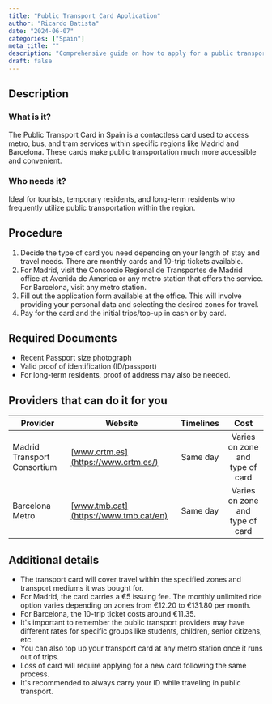```yaml
---
title: "Public Transport Card Application"
author: "Ricardo Batista"
date: "2024-06-07"
categories: ["Spain"]
meta_title: ""
description: "Comprehensive guide on how to apply for a public transport card in Madrid and Barcelona"
draft: false
---
```


## Description
### What is it?
The Public Transport Card in Spain is a contactless card used to access metro, bus, and tram services within specific regions like Madrid and Barcelona. These cards make public transportation much more accessible and convenient. 

### Who needs it?
Ideal for tourists, temporary residents, and long-term residents who frequently utilize public transportation within the region. 

## Procedure
1. Decide the type of card you need depending on your length of stay and travel needs. There are monthly cards and 10-trip tickets available.
2. For Madrid, visit the Consorcio Regional de Transportes de Madrid office at Avenida de America or any metro station that offers the service. For Barcelona, visit any metro station.
3. Fill out the application form available at the office. This will involve providing your personal data and selecting the desired zones for travel.
4. Pay for the card and the initial trips/top-up in cash or by card.

## Required Documents
- Recent Passport size photograph
- Valid proof of identification (ID/passport)
- For long-term residents, proof of address may also be needed.

## Providers that can do it for you

| Provider                   |     Website                                                   |     Timelines        |       Cost       |
| ------------------- | -----------------------                      |  :------------:   | :-------------: |
| Madrid Transport Consortium |  [www.crtm.es](https://www.crtm.es/) |      Same day     |   Varies on zone and type of card   |
| Barcelona Metro              |  [www.tmb.cat](https://www.tmb.cat/en)   |      Same day      |   Varies on zone and type of card  |

## Additional details
- The transport card will cover travel within the specified zones and transport mediums it was bought for.
- For Madrid, the card carries a €5 issuing fee. The monthly unlimited ride option varies depending on zones from €12.20 to €131.80 per month.
- For Barcelona, the 10-trip ticket costs around €11.35. 
- It's important to remember the public transport providers may have different rates for specific groups like students, children, senior citizens, etc.
- You can also top up your transport card at any metro station once it runs out of trips.
- Loss of card will require applying for a new card following the same process.
- It's recommended to always carry your ID while traveling in public transport.